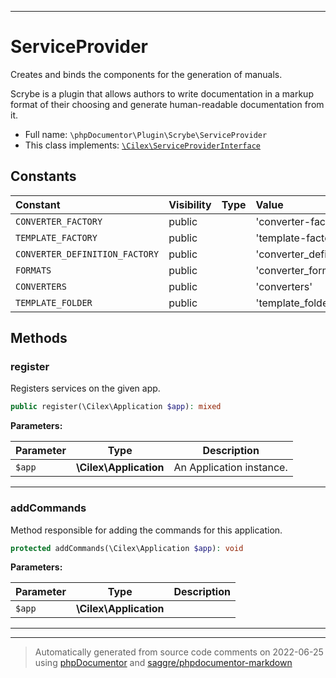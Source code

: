***

# ServiceProvider

Creates and binds the components for the generation of manuals.

Scrybe is a plugin that allows authors to write documentation in a markup format of their choosing and generate
human-readable documentation from it.

* Full name: `\phpDocumentor\Plugin\Scrybe\ServiceProvider`
* This class implements:
[`\Cilex\ServiceProviderInterface`](../../../Cilex/ServiceProviderInterface.md)


## Constants

| Constant | Visibility | Type | Value |
|:---------|:-----------|:-----|:------|
|`CONVERTER_FACTORY`|public| |&#039;converter-factory&#039;|
|`TEMPLATE_FACTORY`|public| |&#039;template-factory&#039;|
|`CONVERTER_DEFINITION_FACTORY`|public| |&#039;converter_definition_factory&#039;|
|`FORMATS`|public| |&#039;converter_formats&#039;|
|`CONVERTERS`|public| |&#039;converters&#039;|
|`TEMPLATE_FOLDER`|public| |&#039;template_folder&#039;|


## Methods


### register

Registers services on the given app.

```php
public register(\Cilex\Application $app): mixed
```








**Parameters:**

| Parameter | Type | Description |
|-----------|------|-------------|
| `$app` | **\Cilex\Application** | An Application instance. |




***

### addCommands

Method responsible for adding the commands for this application.

```php
protected addCommands(\Cilex\Application $app): void
```








**Parameters:**

| Parameter | Type | Description |
|-----------|------|-------------|
| `$app` | **\Cilex\Application** |  |




***


***
> Automatically generated from source code comments on 2022-06-25 using [phpDocumentor](http://www.phpdoc.org/) and [saggre/phpdocumentor-markdown](https://github.com/Saggre/phpDocumentor-markdown)
